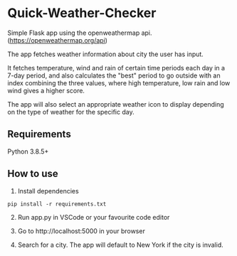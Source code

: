 # Quick-Weather-Checker
Simple Flask app using the openweathermap api.
(https://openweathermap.org/api)

The app fetches weather information about city the user has input.

It fetches temperature, wind and rain of certain time periods each day in a 7-day period, and also calculates the "best" period to go outside with an index combining the three values, where high temperature, low rain and low wind gives a higher score.

The app will also select an appropriate weather icon to display depending on the type of weather for the specific day.

## Requirements
Python 3.8.5+

## How to use
1. Install dependencies
```
pip install -r requirements.txt
```
2. Run app.py in VSCode or your favourite code editor

3. Go to http://localhost:5000 in your browser

4. Search for a city. The app will default to New York if the city is invalid.
